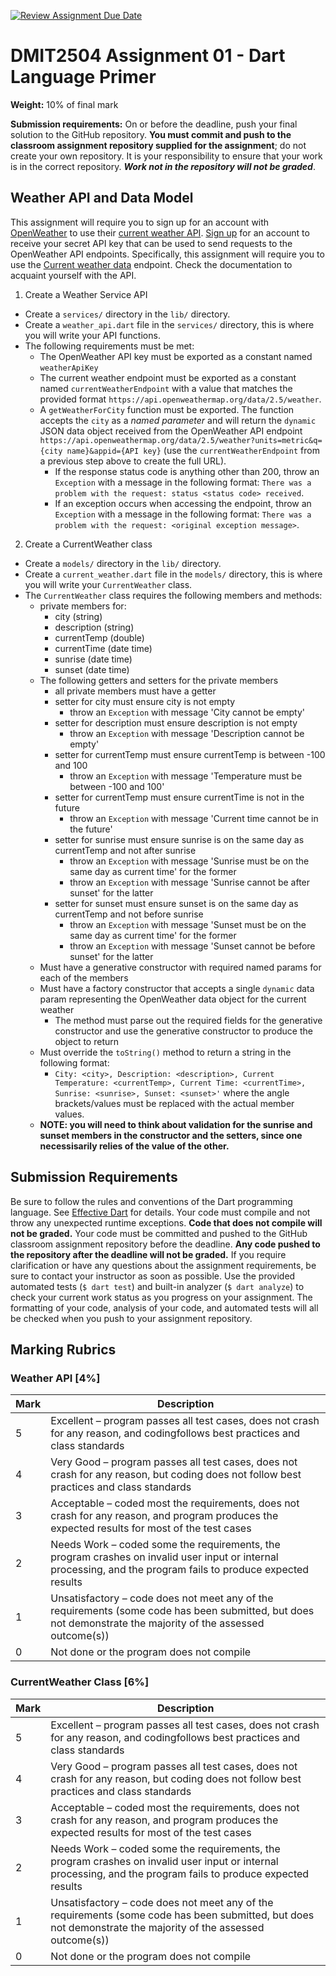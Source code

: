 [![Review Assignment Due Date](https://classroom.github.com/assets/deadline-readme-button-22041afd0340ce965d47ae6ef1cefeee28c7c493a6346c4f15d667ab976d596c.svg)](https://classroom.github.com/a/4v9Zy8o7)
# DMIT2504 Assignment 01 - Dart Language Primer

**Weight:** 10% of final mark

**Submission requirements:** On or before the deadline, push your final solution to the GitHub repository. **You must commit and push to the classroom assignment repository supplied for the assignment**; do not create your own repository. It is your responsibility to ensure that your work is in the correct repository. **_Work not in the repository will not be graded_**.

## Weather API and Data Model

This assignment will require you to sign up for an account with [OpenWeather](https://openweathermap.org/) to use their [current weather API](https://openweathermap.org/current). [Sign up](https://home.openweathermap.org/users/sign_up) for an account to receive your secret API key that can be used to send requests to the OpenWeather API endpoints. Specifically, this assignment will require you to use the [Current weather data](https://openweathermap.org/current) endpoint. Check the documentation to acquaint yourself with the API.

1. Create a Weather Service API

- Create a `services/` directory in the `lib/` directory.
- Create a `weather_api.dart` file in the `services/` directory, this is where you will write your API
  functions.
- The following requirements must be met:
  - The OpenWeather API key must be exported as a constant named `weatherApiKey`
  - The current weather endpoint must be exported as a constant named `currentWeatherEndpoint` with a value that matches the provided format `https://api.openweathermap.org/data/2.5/weather`.
  - A `getWeatherForCity` function must be exported. The function accepts the `city` as a _named parameter_
    and will return the `dynamic` JSON data object received from the OpenWeather API endpoint `https://api.openweathermap.org/data/2.5/weather?units=metric&q={city name}&appid={API key}` (use the `currentWeatherEndpoint` from a previous step above to create the full URL).
    - If the response status code is anything other than 200, throw an `Exception` with a message in the following format: `There was a problem with the request: status <status code> received`.
    - If an exception occurs when accessing the endpoint, throw an `Exception` with a message in the following format: `There was a problem with the request: <original exception message>`.

2. Create a CurrentWeather class

- Create a `models/` directory in the `lib/` directory.
- Create a `current_weather.dart` file in the `models/` directory, this is where you will write your
  `CurrentWeather` class.
- The `CurrentWeather` class requires the following members and methods:
  - private members for:
    - city (string)
    - description (string)
    - currentTemp (double)
    - currentTime (date time)
    - sunrise (date time)
    - sunset (date time)
  - The following getters and setters for the private members
    - all private members must have a getter
    - setter for city must ensure city is not empty
      - throw an `Exception` with message 'City cannot be empty'
    - setter for description must ensure description is not empty
      - throw an `Exception` with message 'Description cannot be empty'
    - setter for currentTemp must ensure currentTemp is between -100 and 100
      - throw an `Exception` with message 'Temperature must be between -100 and 100'
    - setter for currentTemp must ensure currentTime is not in the future
      - throw an `Exception` with message 'Current time cannot be in the future'
    - setter for sunrise must ensure sunrise is on the same day as currentTemp and not after sunrise
      - throw an `Exception` with message 'Sunrise must be on the same day as current time' for the former
      - throw an `Exception` with message 'Sunrise cannot be after sunset' for the latter
    - setter for sunset must ensure sunset is on the same day as currentTemp and not before sunrise
      - throw an `Exception` with message 'Sunset must be on the same day as current time' for the former
      - throw an `Exception` with message 'Sunset cannot be before sunset' for the latter
  - Must have a generative constructor with required named params for each of the members
  - Must have a factory constructor that accepts a single `dynamic` data param representing the OpenWeather data object for the current weather
    - The method must parse out the required fields for the generative constructor and use the generative constructor to produce the object to return
  - Must override the `toString()` method to return a string in the following format:
    - `City: <city>, Description: <description>, Current Temperature: <currentTemp>, Current Time: <currentTime>, Sunrise: <sunrise>, Sunset: <sunset>'` where the angle brackets/values must be replaced with the actual member values.
  - **NOTE: you will need to think about validation for the sunrise and sunset members in the constructor and the setters, since one necessisarily relies of the value of the other.**

## Submission Requirements

Be sure to follow the rules and conventions of the Dart programming language. See [Effective Dart](https://dart.dev/effective-dart) for details. Your code must compile and not throw any unexpected runtime exceptions. **Code that does not compile will not be graded.** Your code must be committed and pushed to the GitHub classroom assignment repository before the deadline. **Any code pushed to the repository after the deadline will not be graded.** If you require clarification or have any questions about the assignment requirements, be sure to contact your instructor as soon as possible. Use the provided automated tests (`$ dart test`) and built-in analyzer (`$ dart analyze`) to check your current work status as you progress on your assignment. The formatting of your code, analysis of your code, and automated tests will all be checked when you push to your assignment repository.

## Marking Rubrics

### Weather API [4%]

| Mark | Description                                                                                                                                                   |
| ---- | ------------------------------------------------------------------------------------------------------------------------------------------------------------- |
| 5    | Excellent – program passes all test cases, does not crash for any reason, and codingfollows best practices and class standards                                |
| 4    | Very Good – program passes all test cases, does not crash for any reason, but coding does not follow best practices and class standards                       |
| 3    | Acceptable – coded most the requirements, does not crash for any reason, and program produces the expected results for most of the test cases                 |
| 2    | Needs Work – coded some the requirements, the program crashes on invalid user input or internal processing, and the program fails to produce expected results |
| 1    | Unsatisfactory – code does not meet any of the requirements (some code has been submitted, but does not demonstrate the majority of the assessed outcome(s))  |
| 0    | Not done or the program does not compile                                                                                                                      |

### CurrentWeather Class [6%]

| Mark | Description                                                                                                                                                   |
| ---- | ------------------------------------------------------------------------------------------------------------------------------------------------------------- |
| 5    | Excellent – program passes all test cases, does not crash for any reason, and codingfollows best practices and class standards                                |
| 4    | Very Good – program passes all test cases, does not crash for any reason, but coding does not follow best practices and class standards                       |
| 3    | Acceptable – coded most the requirements, does not crash for any reason, and program produces the expected results for most of the test cases                 |
| 2    | Needs Work – coded some the requirements, the program crashes on invalid user input or internal processing, and the program fails to produce expected results |
| 1    | Unsatisfactory – code does not meet any of the requirements (some code has been submitted, but does not demonstrate the majority of the assessed outcome(s))  |
| 0    | Not done or the program does not compile                                                                                                                      |
